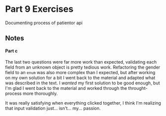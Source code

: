 # Part 9 Exercises
Documenting process of patientor api

## Notes
#### Part c
The last two questions were far more work than expected, validating each field from an unknown object is pretty tedious work. Refactoring the gender field to an `enum` was also more complex than I expected, but after working on my own solution for a bit I went back to the material and adapted what was described in the text. I _wanted_ my first solution to be good enough, but I'm glad I went back to the material and worked through the throught-process more thoroughly.

It was really satisfying when everything clicked together, I think I'm realizing that input validation just... isn't... my... passion.
